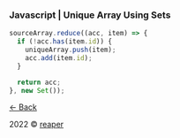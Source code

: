 ### Javascript | Unique Array Using Sets

```jsx
sourceArray.reduce((acc, item) => {
  if (!acc.has(item.id)) {
    uniqueArray.push(item);
    acc.add(item.id);
  }

  return acc;
}, new Set());
```

[&larr; Back](/)

2022 &copy; [reaper](https://reaper.im)
